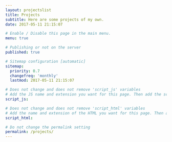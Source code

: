 ```yaml
---
layout: projectslist
title: Projects
subtitle: Here are some projects of my own.
date: 2017-05-11 21:15:07

# Enable / Disable this page in the main menu.
menu: true

# Publishing or not on the server
published: true

# Sitemap configuration [automatic]
sitemap:
  priority: 0.7
  changefreq: 'monthly'
  lastmod: 2017-05-11 21:15:07

# Does not change and does not remove 'script_js' variables
# Add the JS name and extension you want for this page. Then add the script to the "src/js" folder
script_js:

# Does not change and does not remove 'script_html' variables
# Add the name and extension of the HTML you want for this page. Then add the script to the "_includes/scripts" folder
script_html:

# Do not change the permalink setting
permalink: /projects/
---
```

